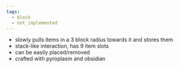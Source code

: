 ```yaml
---
tags:
  - block
  - not_implemented
---
```

- slowly pulls items in a 3 block radius towards it and stores them
- stack-like interaction, has 9 item slots
- can be easily placed/removed
- crafted with pyroplasm and obsidian